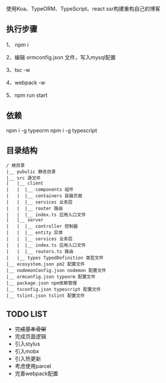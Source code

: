 使用Koa、TypeORM、TypeScript、react ssr构建重构自己的博客

## 执行步骤

1、 npm i

2、编辑 ormconfig.json 文件，写入mysql配置

3、tsc -w

4、webpack -w

5、npm run start 


## 依赖

npm i -g typeorm
npm i -g typescript


## 目录结构

    / 根目录
    |__ pubulic 静态目录
    |__ src 源文件
    |   |__ client 
    |   |  |__ components 组件
    |   |  |__ containers 容器页面
    |   |  |__ services 业务层
    |   |  |__ router 路由
    |   |  |__ index.ts 应用入口文件
    |   |__ server
    |   |  |__ controller 控制器
    |   |  |__ entity 实体
    |   |  |__ services 业务层
    |   |  |__ index.ts 应用入口文件
    |   |  |__ routers.ts 路由
    |   |__ types TypedDefinition 类型文件
    |__ ecosystem.json pm2 配置文件
    |__ nodemonConfig.json nodemon 配置文件
    |__ ormconfig.json typeorm 配置文件
    |__ package.json npm依赖管理
    |__ tsconfig.json typescript 配置文件
    |__ tslint.json tslint 配置文件


## TODO LIST

- ~~完成基本骨架~~
- 完成页面逻辑
- 引入stylus
- 引入mobx
- 引入热更新
- 考虑使用parcel
- 完善webpack配置
